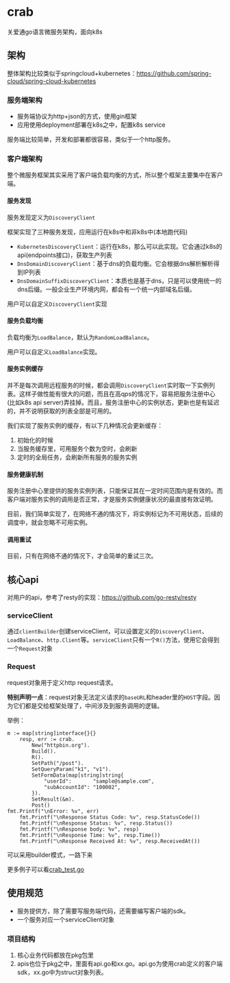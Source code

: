 # crab
关爱通go语言微服务架构，面向k8s

## 架构

整体架构比较类似于springcloud+kubernetes：https://github.com/spring-cloud/spring-cloud-kubernetes

### **服务端架构**

- 服务端协议为http+json的方式，使用gin框架
- 应用使用deployment部署在k8s之中，配置k8s service

服务端比较简单，开发和部署都很容易，类似于一个http服务。

### **客户端架构**

整个微服务框架其实采用了客户端负载均衡的方式，所以整个框架主要集中在客户端。

#### 服务发现

服务发现定义为`DiscoveryClient`

框架实现了三种服务发现，应用运行在k8s中和非k8s中(本地跑代码)

- `KubernetesDiscoveryClient`：运行在k8s，那么可以此实现。它会通过k8s的api(endpoints接口)，获取生产列表
- `DnsDomainDiscoveryClient`：基于dns的负载均衡。它会根据dns解析解析得到IP列表
- `DnsDomainSuffixDiscoveryClient`：本质也是基于dns，只是可以使用统一的dns后缀。一般企业生产环境内网，都会有一个统一内部域名后缀。

用户可以自定义`DiscoveryClient`实现

#### 服务负载均衡

负载均衡为`LoadBalance`，默认为`RandomLoadBalance`。

用户可以自定义`LoadBalance`实现。

#### 服务实例缓存

并不是每次调用远程服务的时候，都会调用`DiscoveryClient`实时取一下实例列表。这样子做性能有很大的问题，而且在高qps的情况下，容易把服务注册中心(比如k8s api server)弄挂掉。而且，服务注册中心的实例状态，更新也是有延迟的，并不说明获取的列表全部是可用的。

我们实现了服务实例的缓存，有以下几种情况会更新缓存：

1. 初始化的时候
2. 当服务缓存里，可用服务个数为空时，会刷新
3. 定时的全局任务，会刷新所有服务的服务实例

#### 服务健康机制

服务注册中心里提供的服务实例列表，只能保证其在一定时间范围内是有效的。而客户端对服务实例的调用是否正常，才是服务实例健康状况的最直接有效证明。

目前，我们简单实现了，在网络不通的情况下，将实例标记为不可用状态，后续的调度中，就会忽略不可用实例。

#### 调用重试

目前，只有在网络不通的情况下，才会简单的重试三次。

## 核心api

对用户的api，参考了resty的实现：https://github.com/go-resty/resty

### serviceClient

通过`clientBuilder`创建serviceClient，可以设置定义的`DiscoveryClient`、`LoadBalance`、`http.Client`等。`serviceClient`只有一个`R()`方法，使用它会得到一个`Request`对象

### Request

request对象用于定义http request请求。

**特别声明一点**：request对象无法定义请求的`baseURL`和header里的`HOST`字段。因为它们都是交给框架处理了，中间涉及到服务调用的逻辑。



举例：

```
m := map[string]interface{}{}
	resp, err := crab.
		New("httpbin.org").
		Build().
		R().
		SetPath("/post").
		SetQueryParam("k1", "v1").
		SetFormData(map[string]string{
			"userId":       "sample@sample.com",
			"subAccountId": "100002",
		}).
		SetResult(&m).
		Post()
fmt.Printf("\nError: %v", err)
	fmt.Printf("\nResponse Status Code: %v", resp.StatusCode())
	fmt.Printf("\nResponse Status: %v", resp.Status())
	fmt.Printf("\nResponse body: %v", resp)
	fmt.Printf("\nResponse Time: %v", resp.Time())
	fmt.Printf("\nResponse Received At: %v", resp.ReceivedAt())
```

可以采用builder模式，一路下来

更多例子可以看[crab_test.go](crab_test.go)

## 使用规范

- 服务提供方，除了需要写服务端代码，还需要编写客户端的sdk。
- 一个服务对应一个serviceClient对象

### 项目结构

1. 核心业务代码都放在pkg包里
2. apis也位于pkg之中，里面有api.go和xx.go。api.go为使用crab定义的客户端sdk，xx.go中为struct对象列表。